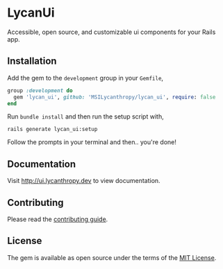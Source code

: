 # LycanUi

Accessible, open source, and customizable ui components for your Rails app.

## Installation

Add the gem to the `development` group in your `Gemfile`,

```ruby
group :development do
  gem 'lycan_ui', github: 'MSILycanthropy/lycan_ui', require: false
end
```

Run `bundle install` and then run the setup script with,

```
rails generate lycan_ui:setup
```

Follow the prompts in your terminal and then.. you're done!

## Documentation

Visit http://ui.lycanthropy.dev to view documentation.

## Contributing

Please read the [contributing guide](/CONTRIBUTING.md).

## License

The gem is available as open source under the terms of the [MIT License](https://opensource.org/licenses/MIT).
